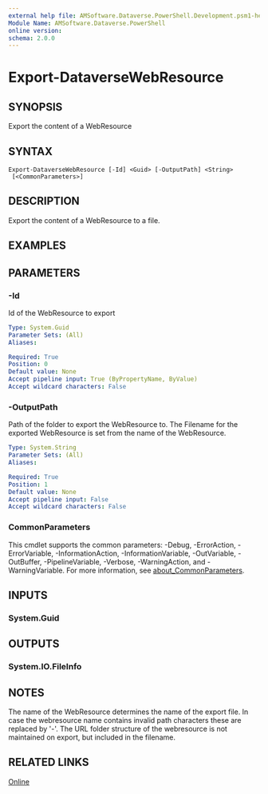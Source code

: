 ```yaml
---
external help file: AMSoftware.Dataverse.PowerShell.Development.psm1-help.xml
Module Name: AMSoftware.Dataverse.PowerShell
online version:
schema: 2.0.0
---
```


# Export-DataverseWebResource

## SYNOPSIS
Export the content of a WebResource

## SYNTAX

```
Export-DataverseWebResource [-Id] <Guid> [-OutputPath] <String> 
 [<CommonParameters>]
```

## DESCRIPTION
Export the content of a WebResource to a file.

## EXAMPLES

## PARAMETERS

### -Id
Id of the WebResource to export

```yaml
Type: System.Guid
Parameter Sets: (All)
Aliases:

Required: True
Position: 0
Default value: None
Accept pipeline input: True (ByPropertyName, ByValue)
Accept wildcard characters: False
```

### -OutputPath
Path of the folder to export the WebResource to. The Filename for the exported WebResource is set from the name of the WebResource. 

```yaml
Type: System.String
Parameter Sets: (All)
Aliases:

Required: True
Position: 1
Default value: None
Accept pipeline input: False
Accept wildcard characters: False
```

### CommonParameters
This cmdlet supports the common parameters: -Debug, -ErrorAction, -ErrorVariable, -InformationAction, -InformationVariable, -OutVariable, -OutBuffer, -PipelineVariable, -Verbose, -WarningAction, and -WarningVariable. For more information, see [about_CommonParameters](http://go.microsoft.com/fwlink/?LinkID=113216).

## INPUTS

### System.Guid

## OUTPUTS

### System.IO.FileInfo

## NOTES

The name of the WebResource determines the name of the export file. In case the webresource name contains invalid path characters these are replaced by '-'. The URL folder structure of the webresource is not maintained on export, but included in the filename.

## RELATED LINKS

[Online](https://github.com/AMSoftwareNL/DataversePowershell/blob/main/docs/Export-DataverseWebResource.md)





